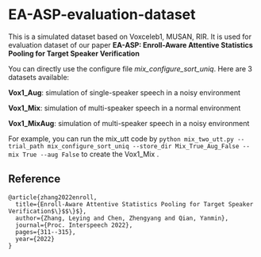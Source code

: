 # EA-ASP-evaluation-dataset

This is a simulated dataset based on Voxceleb1, MUSAN, RIR. It is used for evaluation dataset of our paper **EA-ASP: Enroll-Aware Attentive Statistics Pooling for Target Speaker Verification**

You can directly use the configure file *mix_configure_sort_uniq*. Here are 3 datasets available:

**Vox1_Aug**: simulation of single-speaker speech in a noisy environment

**Vox1_Mix**: simulation of multi-speaker speech in a normal environment

**Vox1_MixAug**: simulation of multi-speaker speech in a noisy environment

For example, you can run the mix_utt code by `python mix_two_utt.py --trial_path mix_configure_sort_uniq --store_dir Mix_True_Aug_False --mix True --aug False`  to create the Vox1_Mix .


## Reference
```
@article{zhang2022enroll,
  title={Enroll-Aware Attentive Statistics Pooling for Target Speaker Verification$\}$$\}$},
  author={Zhang, Leying and Chen, Zhengyang and Qian, Yanmin},
  journal={Proc. Interspeech 2022},
  pages={311--315},
  year={2022}
}
```
